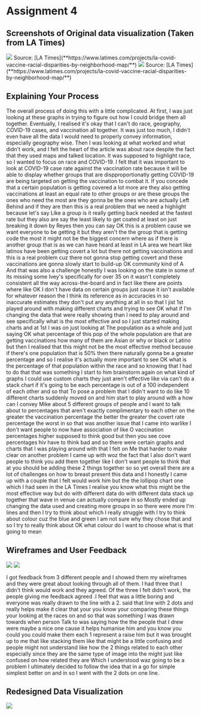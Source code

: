 # Assignment 4

## Screenshots of Original data visualization (Taken from LA Times)

<img src="https://hhejran.github.io/Portfolio/graph1.png">
Source: [LA Times](**https://www.latimes.com/projects/la-covid-vaccine-racial-disparities-by-neighborhood-map/**)
<img src="https://hhejran.github.io/Portfolio/graph2.png">
Source: [LA Times](**https://www.latimes.com/projects/la-covid-vaccine-racial-disparities-by-neighborhood-map/**)

## Explaining Your Process
The overall process of doing this with a little complicated. At first, I was just looking at these graphs in trying to figure out how I could bridge them all together. Eventually, I realised it's okay that I can't do  race, geography, COVID-19 cases, and vaccination all together. It was just too much, I didn't even have all the data I would need to properly convey information, especially geography wise.
Then I was looking at what worked and what didn't work, and I felt the heart of the article was about race despite the fact that they used maps and talked location. It was supposed to highlight race, so I wanted to focus on race and COVID-19. I felt that it was important to look at COVID-19 case rate against the vaccination rate because it will be able to display whether groups that are dispproportionatly getting COVID-19 are being targeted on getting the vaccination to combat it.
If you concede that a certain population is getting covered a lot more are they also getting vaccinations at least an equal rate to other groups or are these groups the ones who need the most are they gonna be the ones who are actually Left Behind and if they are then this is a real problem that we need a highlight because let's say Like a group is it really getting back needed at the fastest rate but they also are say the least likely to get coated at least on just breaking it down by Reyes then you can say OK this is a problem cause we want everyone to be getting it but they aren't the the group that is getting code the most it might not be the biggest concern where as if there is another group that is as we can have heard at least in LA area we heart like latinos have been getting covert a lot but there not getting vaccinations and this is a real problem cuz there not gonna stop getting covert and these vaccinations are gonna slowly start to build-up OK community kind of A And that was also a challenge honestly I was looking on the state in some of its missing some Ivey's specifically for over 35 on it wasn't completely consistent all the way across-the-board and in fact like there are points where like OK I don't have data on certain groups just cause it isn't available for whatever reason the I think its reference as in accuracies in so inaccurate estimates they don't put any anything at all in so that I jist 1st played around with making different charts and trying to see OK what if I'm changing the data that were really showing than I need to play around and see specifically what is the most effective and so I just started making charts and at 1st I was on just looking at The population as a whole and just saying OK what percentage of this pop of the whole population are that are getting vaccinations how many of them are Asian or why or black or Latino but then I realised that this might not be the most effective method because if there's one population that is 50% then there naturally gonna be a greater percentage and so I realise it's actually more important to see OK what is the percentage of that population within the race and so knowing that I had to do that that was something I start to him brainstorm again on what kind of graphs I could use custom charts they just aren't effective like via can't do a stack chart if it's going to be each percentage is out of a 100 independent of each other and so that To pose a problem that I didn't want to do like 10 different charts suddenly moved on and him start to play around with a how can I convey Mike about 5 different groups of people and I want to talk about to percentages that aren't exactly complimentary to each other on the greater the vaccination percentage the better the greater the covert rate percentage the worst in so that was another issue that I came into warlike I don't want people to now have association of like O vaccination percentages higher supposed to think good but then you see cove percentages hiv have to think bad and so there were certain graphs and charts that I was playing around with that I felt on Me that harder to make clear on another problem I came up with woz the fact that I also don't want people to think you add them together like I don't want people to think that at you should be adding these 2 things together so so yet overall there are a lot of challenges on how to breast present this data and I honestly I came up with a couple that I felt would work him but the the lollipop chart one which I had seen in the LA Times I realise you know what this might be the most effective way but do with different data do with different data stack up together that wave in venue can actually compare in so Mostly ended up changing the data used and creating more groups in so there were more I'm lines and then I try to think about which I really struggle with I try to think about colour cuz the blue and green I am not sure why they chose that and so I try to really think about OK what colour do I want to choose what is that going to mean 


## Wireframes and User Feedback

<img src="https://hhejran.github.io/Portfolio/page1.jpg">
<img src="https://hhejran.github.io/Portfolio/page2.jpg">

I got feedback from 3 different people and I showed them my wireframes and they were great about looking through all of them. I had three that I didn't think would work and they agreed.
Of the three I felt didn't work, the people giving me feedback agreed .I feel that was a little boring and everyone was really drawn to the line with a 2. said that line with 2 dots and really helps make it clear that your you know your comparing these things your looking at the races on and so that was something I was drawn towards when person Talk to was saying how the the people that I drew were maybe a nice one cause it helps humanise him and you know you could you could make them each 1 represent a raise him but it was brought up to me that like stacking them like that might be a little confusing and people might not understand like how the 2 things related to each other especially since they are the same type of image into the might just like confused on how related they are Which I understood waz going to be a problem I ultimately decided to follow the idea that in a go for simple simplest better on and in so I went with the 2 dots on one line.




## Redesigned Data Visualization
<img src="https://hhejran.github.io/Portfolio/cases.jpg">
